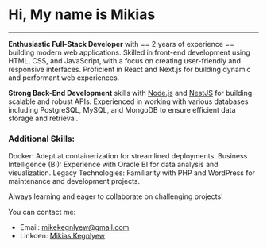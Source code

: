 # Hi, My name is Mikias
---
**Enthusiastic Full-Stack Developer** with == 2 years of experience == building modern web applications. Skilled in front-end development using HTML, CSS, and JavaScript, with a focus on creating user-friendly and responsive interfaces. Proficient in React and Next.js for building dynamic and performant web experiences.

**Strong Back-End Development** skills with [Node.js](https://nodejs.org/en) and [NestJS](https://nestjs.com/) for building scalable and robust APIs. Experienced in working with various databases including PostgreSQL, MySQL, and MongoDB to ensure efficient data storage and retrieval.



### Additional Skills:

Docker: Adept at containerization for streamlined deployments.
Business Intelligence (BI): Experience with Oracle BI for data analysis and visualization.
Legacy Technologies: Familiarity with PHP and WordPress for maintenance and development projects.

Always learning and eager to collaborate on challenging projects!

You can contact me:
  - Email: [mikekegnlyew@gmail.com]()
  - Linkden: [Mikias Kegnlyew](www.linkedin.com/in/mikias-kegnlyew-434089161)
